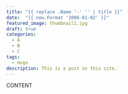 ```yaml
---
title: "{{ replace .Name '-' '' | title }}"
date:  "{{ now.Format '2006-01-02' }}"
featured_image: thumbnail1.jpg
draft: true
categories:
  - A
  - B
  - C
tags:
  - Hugo
description: This is a post on this site.
---
```


CONTENT
